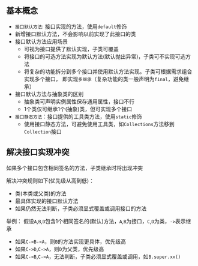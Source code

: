 ## 基本概念
- `接口默认方法`: 接口实现的方法，使用`default`修饰
- 新增接口默认方法，不会影响以前实现了此接口的类
- 接口默认方法应用场景
    - 可视为接口提供了默认实现，子类可覆盖
    - 将接口的可选方法实现为默认方法(默认抛出异常)，子类可不实现可选方法
    - 将复杂的功能拆分到多个接口并使用默认方法实现。子类可根据需求组合实现多个接口，
      即实现`多继承`（复杂功能的类一般声明为`final`，避免继承）
- 接口默认方法与抽象类的区别
    - 抽象类可声明实例属性保存通用属性，接口不行
    - 1个类仅可继承1个(抽象)类，但可实现多个接口
- `接口静态方法`：接口提供的工具类方法，使用`static`修饰
    - 使用接口静态方法，可避免使用工具类，如`Collections`方法移到`Collection`接口

## 解决接口实现冲突
如果多个接口包含相同签名的方法，子类继承时将出现冲突

解决冲突规则如下(优先级从高到低)：
- 类(本类或父类)的方法
- 最具体实现的接口默认方法
- 如果仍然无法判断，子类必须显式覆盖或调用接口的方法

举例：
假设`A`,`B`,`D`包含1个相同签名的(默认)方法，`A`,`B`为接口，`C`,`D`为类，`->`表示继承
- 如果`C->B->A`，则`B`的方法实现更具体，优先级高
- 如果`C->D`,`C->A`，则`D`为父类，优先级高
- 如果`C->B`,`C->A`，无法判断，子类必须显式覆盖或调用，如`B.super.xx()`